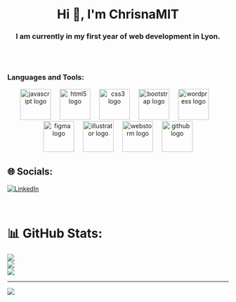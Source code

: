 <h1 align="center">Hi 👋, I'm ChrisnaMIT</h1>
<h3 align="center">I am currently in my first year of web development in Lyon.</h3>

<br>
<br>


<h3 align="left">Languages and Tools:</h3>

<div align="center">
  <img src="https://cdn.jsdelivr.net/gh/devicons/devicon/icons/javascript/javascript-original.svg" height="70" alt="javascript logo"  />
  <img width="12" />
  <img src="https://cdn.jsdelivr.net/gh/devicons/devicon/icons/html5/html5-original.svg" height="70" alt="html5 logo"  />
  <img width="12" />
  <img src="https://cdn.jsdelivr.net/gh/devicons/devicon/icons/css3/css3-original.svg" height="70" alt="css3 logo"  />
  <img width="12" />
  <img src="https://cdn.jsdelivr.net/gh/devicons/devicon/icons/bootstrap/bootstrap-original.svg" height="70" alt="bootstrap logo"  />
  <img width="12" />
  <img src="https://cdn.jsdelivr.net/gh/devicons/devicon/icons/wordpress/wordpress-original.svg" height="70" alt="wordpress logo"  />
  <img width="12" />
  <img src="https://cdn.jsdelivr.net/gh/devicons/devicon/icons/figma/figma-original.svg" height="70" alt="figma logo"  />
  <img width="12" />
  <img src="https://cdn.jsdelivr.net/gh/devicons/devicon/icons/illustrator/illustrator-plain.svg" height="70" alt="illustrator logo"  />
  <img width="12" />
  <img src="https://cdn.jsdelivr.net/gh/devicons/devicon/icons/webstorm/webstorm-original.svg" height="70" alt="webstorm logo"  />
  <img width="12" />
  <img src="https://cdn.jsdelivr.net/gh/devicons/devicon/icons/github/github-original.svg" height="70" alt="github logo"  />
</div>

###








## 🌐 Socials:
[![LinkedIn](https://img.shields.io/badge/LinkedIn-%230077B5.svg?logo=linkedin&logoColor=white)](https://linkedin.com/in/https://www.linkedin.com/in/chrisna-mit-aa1a80338/) 
<br>
<br>
<br>
# 📊 GitHub Stats:
![](https://github-readme-stats.vercel.app/api?username=ChrisnaMIT&theme=dark&hide_border=false&include_all_commits=false&count_private=false)<br/>
![](https://github-readme-streak-stats.herokuapp.com/?user=ChrisnaMIT&theme=dark&hide_border=false)<br/>
![](https://github-readme-stats.vercel.app/api/top-langs/?username=ChrisnaMIT&theme=dark&hide_border=false&include_all_commits=false&count_private=false&layout=compact)

---
[![](https://visitcount.itsvg.in/api?id=ChrisnaMIT&icon=0&color=0)](https://visitcount.itsvg.in)

<!-- Proudly created with GPRM ( https://gprm.itsvg.in ) -->
